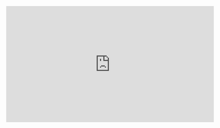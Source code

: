 <iframe width="560" height="315" src="https://youtu.be/Y0fJwppPxp4" frameborder="0" allowfullscreen></iframe>
